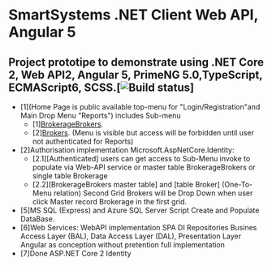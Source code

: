 # SmartSystems .NET Client Web API, Angular 5
## Project prototipe to demonstrate using .NET Core 2, Web API2, Angular 5, PrimeNG 5.0,TypeScript, ECMAScript6, SCSS.[![Build status](https://ci.appveyor.com/api/projects/status/33srpo7owl1h3y4e?svg=true)]
* [1](Home Page is public available top-menu for "Login/Registration"and Main Drop Menu "Reports") 
	includes Sub-menu 
	* [1][BrokerageBrokers](). 
	* [2][Brokers](). 
	(Menu is visible but access will be forbidden until user not authenticated for Reports)
* [2]Authorisation implementation Microsoft.AspNetCore.Identity:
	* [2.1][Authenticated] users can get access to Sub-Menu invoke to populate via  Web-API service 
	or master table BrokerageBrokers or single table Brokerage 
	* [2.2][BrokerageBrokers master table] and [table Broker] (One-To-Menu relation) 
	Second Grid Brokers will be  Drop Down when user click  Master record Brokerage in the first grid.
* [5]MS SQL (Express) and Azure SQL Server Script Create and Populate DataBase.
* [6]Web Services: WebAPI implementation SPA DI Repositories Busines Access Layer (BAL), Data Access Layer (DAL), Presentation Layer Angular as conception without pretention  full  implementation
* [7]Done ASP.NET Core 2 Identity
